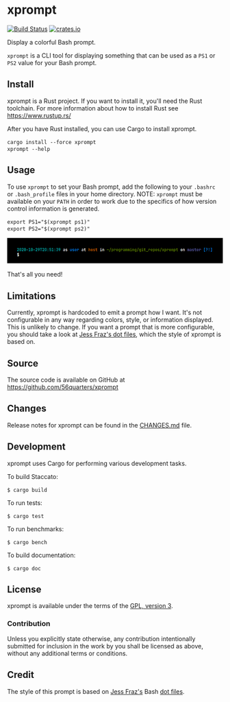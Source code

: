 # xprompt

[![Build Status](https://travis-ci.org/56quarters/xprompt.svg?branch=master)](https://travis-ci.org/56quarters/xprompt)
[![crates.io](https://img.shields.io/crates/v/xprompt.svg)](https://crates.io/crates/xprompt/)

Display a colorful Bash prompt.

`xprompt` is a CLI tool for displaying something that can be used as a `PS1` or
`PS2` value for your Bash prompt.

## Install

xprompt is a Rust project. If you want to install it, you'll need the Rust
toolchain. For more information about how to install Rust see https://www.rustup.rs/

After you have Rust installed, you can use Cargo to install xprompt.

```
cargo install --force xprompt
xprompt --help
```

## Usage

To use `xprompt` to set your Bash prompt, add the following to your `.bashrc` or
`.bash_profile` files in your home directory. NOTE: `xprompt` must be available on
your `PATH` in order to work due to the specifics of how version control information
is generated.

```
export PS1="$(xprompt ps1)"
export PS2="$(xprompt ps2)"
```

![xprompt screenshot](img/screenshot.png)

That's all you need!

## Limitations

Currently, xprompt is hardcoded to emit a prompt how I want. It's not configurable in
any way regarding colors, style, or information displayed. This is unlikely to change.
If you want a prompt that is more configurable, you should take a look at [Jess Fraz's dot
files](https://github.com/jessfraz/dotfiles/blob/663bc68ac49fe04d7a52ec410d3074d038dbe87f/.bash_prompt),
which the style of xprompt is based on.

## Source

The source code is available on GitHub at https://github.com/56quarters/xprompt

## Changes

Release notes for xprompt can be found in the [CHANGES.md](CHANGES.md) file.

## Development

xprompt uses Cargo for performing various development tasks.

To build Staccato:

```
$ cargo build
```

To run tests:

```
$ cargo test
```

To run benchmarks:

```
$ cargo bench
```

To build documentation:

```
$ cargo doc
```

## License

xprompt is available under the terms of the [GPL, version 3](LICENSE).

### Contribution

Unless you explicitly state otherwise, any contribution intentionally submitted
for inclusion in the work by you shall be licensed as above, without any
additional terms or conditions.

## Credit

The style of this prompt is based on [Jess Fraz's](https://github.com/jessfraz/) Bash
[dot files](https://github.com/jessfraz/dotfiles/blob/663bc68ac49fe04d7a52ec410d3074d038dbe87f/.bash_prompt).